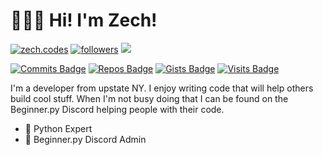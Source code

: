 # 🙋🏻‍♂️ Hi! I'm Zech!

<!-- <a href="https://www.youtube.com/channel/UC6-iUsH8cOQ2GxGLyIVcw-Q">
    <img alt="youtube" title="YouTube" src="https://img.shields.io/badge/-YouTube-red?style=for-the-badge&logo=youtube&logoColor=white&labelColor=CF0000&color=FF0000"/>
</a> -->
<a href="https://zech.codes"><img alt="zech.codes" title="zech.codes on Hashnode" src="https://img.shields.io/badge/-Zech.codes-blue?style=for-the-badge&logo=hashnode&logoColor=white&labelColor=1049e7&color=2962ff"/></a>
<a href="https://twitter.com/ZechCodes"><img alt="followers" title="Follow me on Twitter" src="https://img.shields.io/badge/-Twitter-1DA1F2?style=for-the-badge&logo=twitter&logoColor=white&labelColor=0081D2&color=1DA1F2"/></a>
<a href="https://discord.gg/sfHykntuGy" alt="Beginner.py Discord Server"><img src="https://img.shields.io/badge/-Discord-5865F2?style=for-the-badge&logoColor=white&logo=discord&labelColor=4855E2"/></a>

[![Commits Badge](https://badges.pufler.dev/commits/monthly/ZechCodes?style=flat-square&color=0050aa)](https://github.com/ZechCodes)
[![Repos Badge](https://badges.pufler.dev/repos/ZechCodes?style=flat-square&color=0050aa)](https://github.com/ZechCodes?tab=repositories)
[![Gists Badge](https://badges.pufler.dev/gists/ZechCodes?style=flat-square&color=0050aa)](https://gist.github.com/ZechCodes)
[![Visits Badge](https://badges.pufler.dev/visits/ZechCodes/ZechCodes?style=flat-square&color=0050aa)](https://github.com/ZechCodes)

I'm a developer from upstate NY. I enjoy writing code that will help others build cool stuff. When I'm not busy doing that I can be found on the Beginner.py Discord helping people with their code.
            
- 🐍 Python Expert
- 💬 Beginner.py Discord Admin
